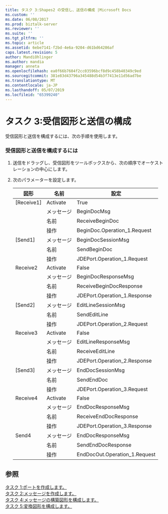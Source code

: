 ```yaml
---
title: タスク 3:Shapes2 の受信し、送信の構成 |Microsoft Docs
ms.custom: ''
ms.date: 06/08/2017
ms.prod: biztalk-server
ms.reviewer: ''
ms.suite: ''
ms.tgt_pltfrm: ''
ms.topic: article
ms.assetid: 6ebe7141-f2bd-4e6a-9204-d61bd64286af
caps.latest.revision: 5
author: MandiOhlinger
ms.author: mandia
manager: anneta
ms.openlocfilehash: ea0f66b7604f2cc03596bcf8d9c458b40349c9ed
ms.sourcegitcommit: 381e83d43796a345488d54b3f7413e11d56ad7be
ms.translationtype: MT
ms.contentlocale: ja-JP
ms.lasthandoff: 05/07/2019
ms.locfileid: "65399240"
---
```

# <a name="task-3-configure-the-send-and-receive-shapes"></a>タスク 3:受信図形と送信の構成
受信図形と送信を構成するには、次の手順を使用します。  
  
### <a name="to-configure-the-send-and-receive-shapes"></a>受信図形と送信を構成するには  
  
1.  送信をドラッグし、受信図形をツールボックスから、次の順序でオーケストレーションの中心にします。  
  
2.  次のパラメーターを設定します。  
  
    |図形|名前|設定|  
    |-----------|----------|-------------|  
    |[Receive1]|Activate|True|  
    ||メッセージ|BeginDocMsg|  
    ||名前|ReceiveBeginDoc|  
    ||操作|BeginDoc.Operation_1.Request|  
    |[Send1]|メッセージ|BeginDocSessionMsg|  
    ||名前|SendBeginDoc|  
    ||操作|JDEPort.Operation_1.Request|  
    |Receive2|Activate|False|  
    ||メッセージ|BeginDocResponseMsg|  
    ||名前|ReceiveBeginDocResponse|  
    ||操作|JDEPort.Operation_1.Response|  
    |[Send2]|メッセージ|EditLineSessionMsg|  
    ||名前|SendEditLine|  
    ||操作|JDEPort.Operation_2.Request|  
    |Receive3|Activate|False|  
    ||メッセージ|EditLineResponseMsg|  
    ||名前|ReceiveEditLine|  
    ||操作|JDEPort.Operation_2.Response|  
    |[Send3]|メッセージ|EndDocSessionMsg|  
    ||名前|SendEndDoc|  
    ||操作|JDEPort.Operation_3.Request|  
    |Receive4|Activate|False|  
    ||メッセージ|EndDocResponseMsg|  
    ||名前|ReceiveEndDocResponse|  
    ||操作|JDEPort.Operation_3.Response|  
    |Send4|メッセージ|EndDocResponseMsg|  
    ||名前|SendEndDocResponse|  
    ||操作|EndDocOut.Operation_1.Request|  
  
## <a name="see-also"></a>参照  
 [タスク 1:ポートを作成します。](../core/task-1-create-the-ports1.md)   
 [タスク 2:メッセージを作成します。](../core/task-2-create-the-messages2.md)   
 [タスク 4:メッセージの構築図形を構成します。](../core/task-4-configure-the-construct-message-shape1.md)   
 [タスク 5:変換図形を構成します。](../core/task-5-configure-the-transform-shape2.md)
